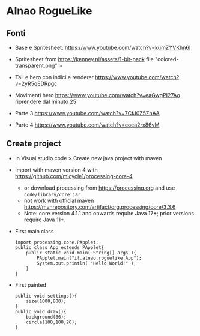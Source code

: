 # Alnao RogueLike 

## Fonti

- Base e Spritesheet: https://www.youtube.com/watch?v=kumZYVKhn6I

- Spritesheet from https://kenney.nl/assets/1-bit-pack file "colored-transparent.png" > 

- Tail e hero con indici e renderer https://www.youtube.com/watch?v=2yR5qEDRpgc

- Movimenti hero https://www.youtube.com/watch?v=eaGwgPI27Ao riprendere dal minuto 25

- Parte 3 https://www.youtube.com/watch?v=7CfJ0Z5ZhAA

- Parte 4 https://www.youtube.com/watch?v=coca2rx86vM

## Create project

- In Visual studio code > Create new java project with maven

- Import with maven version 4 with https://github.com/micycle1/processing-core-4
    - or download processing from https://processing.org and use ```code/library/core.jar```
    - not work with official maven https://mvnrepository.com/artifact/org.processing/core/3.3.6
    - Note: core version 4.1.1 and onwards require Java 17+; prior versions require Java 11+.

- First main class 
    ```
    import processing.core.PApplet;
    public class App extends PApplet{
        public static void main( String[] args ){
            PApplet.main("it.alnao.roguelike.App");
            System.out.println( "Hello World!" );
        }
    }
    ```
- First painted
    ```
    public void settings(){
        size(1000,800);
    }
    public void draw(){
        background(66);
        circle(100,100,20);
    }
    ```


